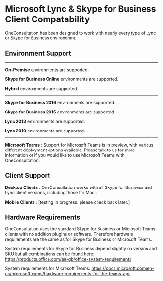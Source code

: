 # Microsoft Lync & Skype for Business Client Compatability

OneConsultation has been designed to work with nearly every type of Lync or Skype for Business environemnt.

## Environment Support
---
**On-Premise** environments are supported.

**Skype for Business Online** environments are supported.

**Hybrid** environments are supported.


---
**Skype for Business 2016** environments are supported.

**Skype for Business 2015** environments are supported.

**Lync 2013** environments are supported.

**Lync 2010** environments are supported.


---
**Microsoft Teams** : Support for Microsoft Teams is in preview, with various different deployment options available. Please talk to us for more information or if you would like to use Microsoft Teams with OneConsultation.

## Client Support

**Desktop Clients** : OneConsultation works with all Skype for Business and Lync client versions, including those for Mac..

**Mobile Clients** : [testing in progress. please check back later.] 

## Hardware Requirements

OneConsultation uses the standard Skype for Business or Microsoft Teams clients with no addition plugins or software. Therefore hardware requirements are the same as for Skype for Business or Microsoft Teams.

System requirements for Skype for Business depend slightly on version and SKU but all combinations can be found here: https://products.office.com/en-gb/office-system-requirements

System requirements for Microsoft Teams: https://docs.microsoft.com/en-us/microsoftteams/hardware-requirements-for-the-teams-app

